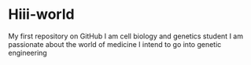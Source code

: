 # Hiii-world
My first repository on GitHub
I am cell biology and genetics student
I am passionate about the world of medicine
I intend to go into genetic engineering
